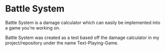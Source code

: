 # Battle System

Battle System is a damage calculator which can easily be implemented into a game you're working on.

Battle System was created as a test based off the damage calculator in my
project/repository under the name Text-Playing-Game.
